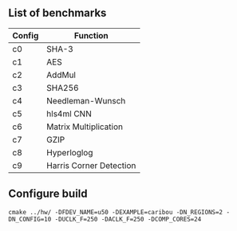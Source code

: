 ## List of benchmarks
| Config | Function                |
|--------|-------------------------|
| c0     | SHA-3                   |
| c1     | AES                     |
| c2     | AddMul                  |
| c3     | SHA256                  |
| c4     | Needleman-Wunsch        |
| c5     | hls4ml CNN              |
| c6     | Matrix Multiplication   | 
| c7     | GZIP                    |
| c8     | Hyperloglog             |
| c9     | Harris Corner Detection | 

## Configure build
`cmake ../hw/ -DFDEV_NAME=u50 -DEXAMPLE=caribou -DN_REGIONS=2 -DN_CONFIG=10 -DUCLK_F=250 -DACLK_F=250 -DCOMP_CORES=24`
